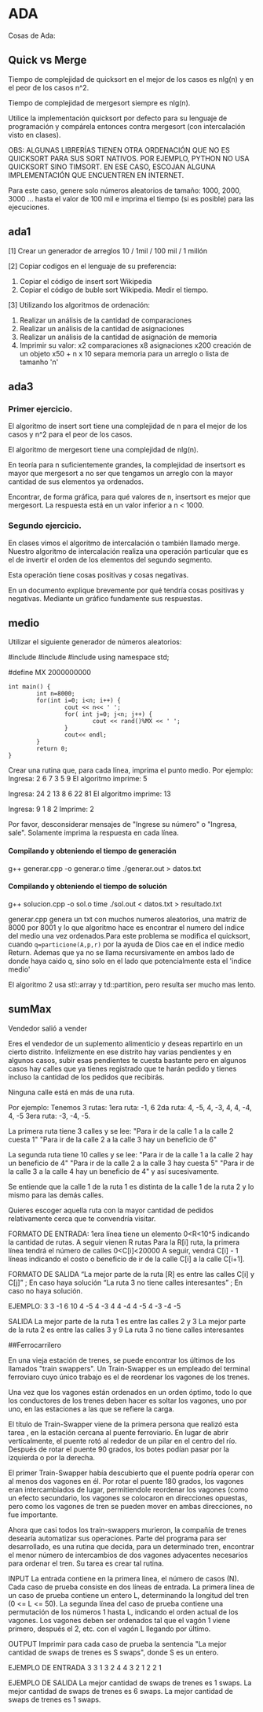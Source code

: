 # ADA
Cosas de Ada:

## Quick vs Merge 
Tiempo de complejidad de quicksort en el mejor de los casos es nlg(n) y en el peor de los casos n^2.

Tiempo de complejidad de mergesort siempre es nlg(n).

Utilice la implementación quicksort por defecto para su lenguaje de programación y compárela entonces contra mergesort (con intercalación visto en clases).

OBS: ALGUNAS LIBRERÍAS TIENEN OTRA ORDENACIÓN QUE NO ES QUICKSORT PARA SUS SORT NATIVOS. POR EJEMPLO, PYTHON NO USA QUICKSORT SINO TIMSORT. EN ESE CASO, ESCOJAN ALGUNA IMPLEMENTACIÓN QUE ENCUENTREN EN INTERNET.

Para este caso, genere solo números aleatorios de tamaño:
1000, 2000, 3000 ... hasta el valor de 100 mil e imprima el tiempo (si es posible) para las ejecuciones.

## ada1

[1] Crear un generador de arreglos
10 / 1mil / 100 mil / 1 millón

[2]  Copiar codigos en el lenguaje  de su preferencia:
1. Copiar el código de insert sort Wikipedia
2. Copiar el código de buble sort Wikipedia.
Medir el tiempo.

[3] Utilizando los algoritmos de ordenación:
1. Realizar un análisis de la cantidad de comparaciones
2. Realizar un análisis de la cantidad de asignaciones
3. Realizar un análisis de la cantidad de asignación de memoria
6. Imprimir su valor:
x2 comparaciones
x8 asignaciones
x200 creación de un objeto
x50 + n x 10 separa memoria para un arreglo o lista de tamanho 'n'

## ada3

### Primer ejercicio.

El algoritmo de insert sort tiene una complejidad de n para el mejor de los casos y n^2 para el peor de los casos.

El algoritmo de mergesort tiene una complejidad de nlg(n).

En teoría para n suficientemente grandes, la complejidad de insertsort es mayor que mergesort a no ser que tengamos un arreglo con la mayor cantidad de sus elementos ya ordenados.

Encontrar, de forma gráfica, para qué valores de n, insertsort es mejor que mergesort. La respuesta está en un valor inferior a n < 1000.


### Segundo ejercicio.

En clases vimos el algoritmo de intercalación o también llamado merge. Nuestro algoritmo de intercalación realiza una operación particular que es el de invertir el orden de los elementos del segundo segmento.

Esta operación tiene cosas positivas y cosas negativas.

En un documento explique brevemente por qué tendría cosas positivas y negativas. Mediante un gráfico fundamente sus respuestas.

## medio

Utilizar el siguiente generador de números aleatorios:

#include <iostream>
#include <cstdlib>
#include <cmath>
using namespace std;

#define MX 2000000000
```
int main() {
        int n=8000;
        for(int i=0; i<n; i++) {
                cout << n<< ' ';
                for( int j=0; j<n; j++) {
                        cout << rand()%MX << ' ';
                }
                cout<< endl;
        }
        return 0;
}
```
Crear una rutina que, para cada línea, imprima el punto medio. Por ejemplo:
Ingresa: 2 6 7 3 5 9 
El algoritmo imprime: 5

Ingresa: 24 2 13 8 6 22 81 
El algoritmo imprime: 13

Ingresa: 9 1 8 2 
Imprime: 2

Por favor, desconsiderar mensajes de "Ingrese su número" o "Ingresa, sale". Solamente imprima la respuesta en cada línea.


#### Compilando y obteniendo el tiempo de generación
g++ generar.cpp -o generar.o
time ./generar.out > datos.txt

#### Compilando y obteniendo el tiempo de solución
g++ solucion.cpp -o sol.o
time ./sol.out < datos.txt > resultado.txt



generar.cpp genera un txt con muchos numeros aleatorios, una matriz de 8000 por 8001 y lo que algoritmo hace es encontrar el numero del indice del medio una vez ordenados.Para este problema se modifica el quicksort, cuando `q=particione(A,p,r)` por la ayuda de Dios cae en el indice medio Return. Ademas que ya no se llama recursivamente en ambos lado de donde haya caido q, sino solo en el lado que potencialmente esta el 'indice medio'

El algoritmo 2 usa stl::array y td::partition, pero resulta ser mucho mas lento.

## sumMax
Vendedor salió a vender


Eres el vendedor de un suplemento alimenticio y deseas repartirlo en un cierto distrito. Infelizmente en ese distrito hay varias pendientes y en algunos casos, subir esas pendientes te cuesta bastante pero en algunos casos hay calles que ya tienes registrado que te harán pedido y tienes incluso la cantidad de los pedidos que recibirás.

Ninguna calle está en más de una ruta.

Por ejemplo:
Tenemos 3 rutas:
1era ruta: -1, 6
2da ruta: 4, -5, 4, -3, 4, 4, -4, 4, -5
3era ruta: -3, -4, -5.

La primera ruta tiene 3 calles y se lee: 
"Para ir de la calle 1 a la calle 2 cuesta 1"
"Para ir de la calle 2 a la calle 3 hay un beneficio de 6"

La segunda ruta tiene 10 calles y se lee: 
"Para ir de la calle 1 a la calle 2 hay un beneficio de 4"
"Para ir de la calle 2 a la calle 3 hay cuesta 5"
"Para ir de la calle 3 a la calle 4 hay un beneficio de 4"
y así sucesivamente.

Se entiende que la calle 1 de la ruta 1 es distinta de la calle 1 de la ruta 2 y lo mismo para las demás calles.

Quieres escoger aquella ruta con la mayor cantidad de pedidos relativamente cerca que te convendría visitar.

FORMATO DE ENTRADA:
1era línea tiene un elemento 0<R<10^5 indicando la cantidad de rutas.
A seguir vienen R rutas
Para la R[i] ruta, la primera línea tendrá el número de calles 0<C[i]<20000
A seguir, vendrá C[i] - 1 líneas indicando el costo o beneficio de ir de la calle C[i] a la calle C[i+1].


FORMATO DE SALIDA
“La mejor parte de la ruta [R] es entre las calles C[i] y C[j]” ; En caso haya solución
“La ruta 3 no tiene calles interesantes”   ; En caso no haya solución.



EJEMPLO:
3
3
-1
6
10
4
-5
4
-3
4
4
-4
4
-5
4
-3
-4
-5

SALIDA
La mejor parte de la ruta 1 es entre las calles 2 y 3
La mejor parte de la ruta 2 es entre las calles 3 y 9
La ruta 3 no tiene calles interesantes

##Ferrocarrilero

En una vieja estación de trenes, se puede encontrar los últimos de los llamados "train swappers". Un Train-Swapper es un empleado del terminal ferroviaro cuyo único trabajo es el de reordenar los vagones de los trenes.

Una vez que los vagones están ordenados en un orden óptimo, todo lo que los conductores de los trenes deben hacer es soltar los vagones, uno por uno, en las estaciones a las que se refiere la carga.

El título de Train-Swapper viene de la primera persona que realizó esta tarea , en la estación cercana al puente ferroviario. En lugar de abrir verticalmente, el puente rotó al rededor de un pilar en el centro del río. Después de rotar el puente 90 grados, los botes podían pasar por la izquierda o  por la derecha.

El primer Train-Swapper había descubierto que el puente podría operar con al menos dos vagones en él. Por rotar el puente 180 grados, los vagones eran intercambiados de lugar, permitiendole reordenar los vagones (como un efecto secundario, los vagones se colocaron en direcciones opuestas, pero como los vagones de tren se pueden mover en ambas direcciones, no fue importante.

Ahora que casi todos los train-swappers murieron, la compañía de trenes desearía automatizar sus operaciones. Parte del programa para ser desarrollado, es una rutina que decida, para un determinado tren, encontrar el menor número de intercambios de dos vagones adyacentes necesarios para ordenar el tren. Su tarea es crear tal rutina.

INPUT
La entrada contiene en la primera línea, el número de casos (N). Cada caso de prueba consiste en dos líneas de entrada. La primera línea de un caso de prueba contiene un entero L, determinando la longitud del tren (0 <= L <= 50). La segunda línea del caso de prueba contiene una permutación de los números 1 hasta L, indicando el orden actual de los vagones. Los vagones deben ser ordenados tal que el vagón 1 viene primero, después el 2, etc.  con el vagón L llegando por último.

OUTPUT
Imprimir para cada caso de prueba la sentencia "La mejor cantidad de swaps de trenes es S swaps", donde S es un entero.

EJEMPLO DE ENTRADA
3
3
1 3 2
4
4 3 2 1
2
2 1

EJEMPLO DE SALIDA
La mejor cantidad de swaps de trenes es 1 swaps.
La mejor cantidad de swaps de trenes es 6 swaps.
La mejor cantidad de swaps de trenes es 1 swaps.